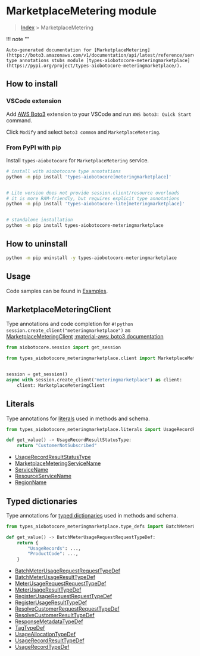 # MarketplaceMetering module

> [Index](../README.md) > MarketplaceMetering


!!! note ""

    Auto-generated documentation for [MarketplaceMetering](https://boto3.amazonaws.com/v1/documentation/api/latest/reference/services/meteringmarketplace.html#MarketplaceMetering)
    type annotations stubs module [types-aiobotocore-meteringmarketplace](https://pypi.org/project/types-aiobotocore-meteringmarketplace/).

## How to install

### VSCode extension

Add [AWS Boto3](https://marketplace.visualstudio.com/items?itemName=Boto3typed.boto3-ide)
extension to your VSCode and run `AWS boto3: Quick Start` command.

Click `Modify` and select `boto3 common` and `MarketplaceMetering`.

### From PyPI with pip

Install `types-aiobotocore` for `MarketplaceMetering` service.

```bash
# install with aiobotocore type annotations
python -m pip install 'types-aiobotocore[meteringmarketplace]'


# Lite version does not provide session.client/resource overloads
# it is more RAM-friendly, but requires explicit type annotations
python -m pip install 'types-aiobotocore-lite[meteringmarketplace]'


# standalone installation
python -m pip install types-aiobotocore-meteringmarketplace
```



## How to uninstall

```bash
python -m pip uninstall -y types-aiobotocore-meteringmarketplace
```

## Usage

Code samples can be found in [Examples](./usage.md).

## MarketplaceMeteringClient

Type annotations and code completion for  `#!python session.create_client("meteringmarketplace")` as [MarketplaceMeteringClient](./client.md)
[:material-aws: boto3 documentation](https://boto3.amazonaws.com/v1/documentation/api/latest/reference/services/meteringmarketplace.html#MarketplaceMetering.Client)

```python title="Usage example"
from aiobotocore.session import get_session

from types_aiobotocore_meteringmarketplace.client import MarketplaceMeteringClient


session = get_session()
async with session.create_client("meteringmarketplace") as client:
    client: MarketplaceMeteringClient
```








## Literals

Type annotations for [literals](./literals.md) used in methods and schema.

```python title="Usage example"
from types_aiobotocore_meteringmarketplace.literals import UsageRecordResultStatusType

def get_value() -> UsageRecordResultStatusType:
    return "CustomerNotSubscribed"
```

- [UsageRecordResultStatusType](./literals.md#usagerecordresultstatustype)
- [MarketplaceMeteringServiceName](./literals.md#marketplacemeteringservicename)
- [ServiceName](./literals.md#servicename)
- [ResourceServiceName](./literals.md#resourceservicename)
- [RegionName](./literals.md#regionname)




## Typed dictionaries

Type annotations for [typed dictionaries](./type_defs.md) used in methods and schema.

```python title="Usage example"
from types_aiobotocore_meteringmarketplace.type_defs import BatchMeterUsageRequestRequestTypeDef

def get_value() -> BatchMeterUsageRequestRequestTypeDef:
    return {
        "UsageRecords": ...,
        "ProductCode": ...,
    }
```

- [BatchMeterUsageRequestRequestTypeDef](./type_defs.md#batchmeterusagerequestrequesttypedef)
- [BatchMeterUsageResultTypeDef](./type_defs.md#batchmeterusageresulttypedef)
- [MeterUsageRequestRequestTypeDef](./type_defs.md#meterusagerequestrequesttypedef)
- [MeterUsageResultTypeDef](./type_defs.md#meterusageresulttypedef)
- [RegisterUsageRequestRequestTypeDef](./type_defs.md#registerusagerequestrequesttypedef)
- [RegisterUsageResultTypeDef](./type_defs.md#registerusageresulttypedef)
- [ResolveCustomerRequestRequestTypeDef](./type_defs.md#resolvecustomerrequestrequesttypedef)
- [ResolveCustomerResultTypeDef](./type_defs.md#resolvecustomerresulttypedef)
- [ResponseMetadataTypeDef](./type_defs.md#responsemetadatatypedef)
- [TagTypeDef](./type_defs.md#tagtypedef)
- [UsageAllocationTypeDef](./type_defs.md#usageallocationtypedef)
- [UsageRecordResultTypeDef](./type_defs.md#usagerecordresulttypedef)
- [UsageRecordTypeDef](./type_defs.md#usagerecordtypedef)

